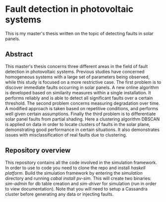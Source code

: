 # Fault detection in photovoltaic systems

This is my master's thesis written on the topic of detecting faults in solar panels.

## Abstract

This master's thesis concerns three different areas in the field of fault detection in photovoltaic systems.
Previous studies have concerned homogeneous systems with a large set of parameters being observed, while this study is focused on a more restrictive case.
The first problem is to discover immediate faults occurring in solar panels.
A new online algorithm is developed based on similarity measures within a single installation.
It performs reliably and is able to detect all significant faults over a certain threshold.
The second problem concerns measuring degradation over time.
A modified approach is taken based on repetitive conditions, and performs well given certain assumptions.
Finally the third problem is to differentiate solar panel faults from partial shading.
Here a clustering algorithm DBSCAN is applied on data in order to locate clusters of faults in the solar plane, demonstrating good performance in certain situations.
It also demonstrates issues with misclassification of real faults due to clustering.

## Repository overview

This repository contains all the code involved in the simulation framework.
In order to use to code you need to clone the repo and install *haskell platform*.
Build the simulation framework by entering the *simulation* directory and running *cabal install pv-sim*.
This will create two binaries: *sim-admin* for db table creation and *sim-driver* for simulation (run in order to view documentation).
Note that you will need to setup a Cassandra cluster before generating any data or injecting faults.

